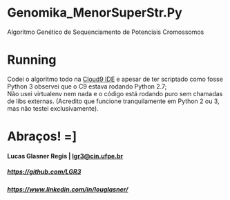 # Genomika_MenorSuperStr.Py
Algoritmo Genético de Sequenciamento de Potenciais Cromossomos

# Running
Codei o algoritmo todo na [Cloud9 IDE](https://c9.io/) e apesar de ter scriptado como fosse Python 3 observei que o C9 estava rodando Python 2.7;  
Não usei virtualenv nem nada e o código está rodando puro sem chamadas de libs externas. (Acredito que funcione tranquilamente em Python 2 ou 3, mas não testei exclusivamente).  

# Abraços! =]

#### Lucas Glasner Regis   |   lgr3@cin.ufpe.br

##### https://github.com/LGR3  
##### https://www.linkedin.com/in/louglasner/
